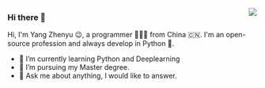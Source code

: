<img align="right" src="https://github-readme-stats.vercel.app/api?
username=residualns&show_icons=true&icon_color=CE1D2D&text_color=718096&bg_color=ffffff&hide_title=true" />

### Hi there 👋

Hi, I'm Yang Zhenyu 😉, a programmer 👨🏻‍💻 from China 🇨🇳. I'm an open-source profession and always develop in Python 🐍.
- 🌱 I’m currently learning Python and Deeplearning
- 🤔 I’m pursuing my Master degree.
- 💬 Ask me about anything, I would like to answer.

<!--
**ResidualNS/ResidualNS** is a ✨ _special_ ✨ repository because its `README.md` (this file) appears on your GitHub profile.

Here are some ideas to get you started:

- 🔭 I’m currently working on ...
- 👯 I’m looking to collaborate on ...
- 📫 How to reach me: ...
- 😄 Pronouns: ...
- ⚡ Fun fact: ...
-->
